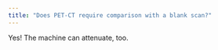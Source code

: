 ```yaml
---
title: "Does PET-CT require comparison with a blank scan?"
---
```

Yes! The machine can attenuate, too.

